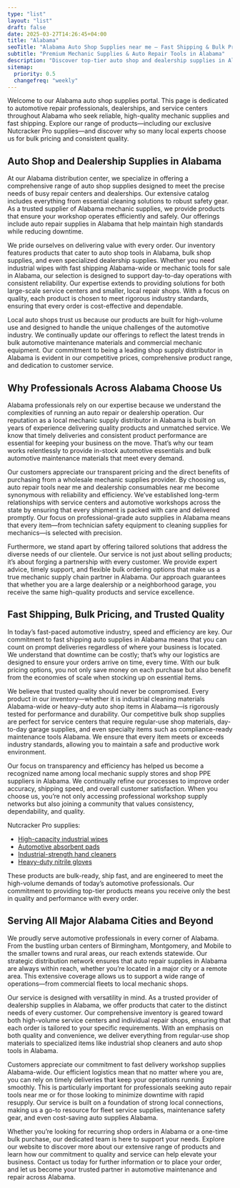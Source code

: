 ```yaml
---
type: "list"
layout: "list"
draft: false
date: 2025-03-27T14:26:45+04:00
title: "Alabama"
seoTitle: "Alabama Auto Shop Supplies near me – Fast Shipping & Bulk Pricing"
subtitle: "Premium Mechanic Supplies & Auto Repair Tools in Alabama"
description: "Discover top-tier auto shop and dealership supplies in Alabama. Benefit from bulk pricing, fast shipping, and professional-grade products for mechanics and repair centers."
sitemap:
  priority: 0.5
  changefreq: "weekly"
---
```


Welcome to our Alabama auto shop supplies portal. This page is dedicated to automotive repair professionals, dealerships, and service centers throughout Alabama who seek reliable, high-quality mechanic supplies and fast shipping. Explore our range of products—including our exclusive Nutcracker Pro supplies—and discover why so many local experts choose us for bulk pricing and consistent quality.

## Auto Shop and Dealership Supplies in Alabama

At our Alabama distribution center, we specialize in offering a comprehensive range of auto shop supplies designed to meet the precise needs of busy repair centers and dealerships. Our extensive catalog includes everything from essential cleaning solutions to robust safety gear. As a trusted supplier of Alabama mechanic supplies, we provide products that ensure your workshop operates efficiently and safely. Our offerings include auto repair supplies in Alabama that help maintain high standards while reducing downtime.

We pride ourselves on delivering value with every order. Our inventory features products that cater to auto shop tools in Alabama, bulk shop supplies, and even specialized dealership supplies. Whether you need industrial wipes with fast shipping Alabama-wide or mechanic tools for sale in Alabama, our selection is designed to support day-to-day operations with consistent reliability. Our expertise extends to providing solutions for both large-scale service centers and smaller, local repair shops. With a focus on quality, each product is chosen to meet rigorous industry standards, ensuring that every order is cost-effective and dependable.

Local auto shops trust us because our products are built for high-volume use and designed to handle the unique challenges of the automotive industry. We continually update our offerings to reflect the latest trends in bulk automotive maintenance materials and commercial mechanic equipment. Our commitment to being a leading shop supply distributor in Alabama is evident in our competitive prices, comprehensive product range, and dedication to customer service.

## Why Professionals Across Alabama Choose Us

Alabama professionals rely on our expertise because we understand the complexities of running an auto repair or dealership operation. Our reputation as a local mechanic supply distributor in Alabama is built on years of experience delivering quality products and unmatched service. We know that timely deliveries and consistent product performance are essential for keeping your business on the move. That’s why our team works relentlessly to provide in-stock automotive essentials and bulk automotive maintenance materials that meet every demand.

Our customers appreciate our transparent pricing and the direct benefits of purchasing from a wholesale mechanic supplies provider. By choosing us, auto repair tools near me and dealership consumables near me become synonymous with reliability and efficiency. We’ve established long-term relationships with service centers and automotive workshops across the state by ensuring that every shipment is packed with care and delivered promptly. Our focus on professional-grade auto supplies in Alabama means that every item—from technician safety equipment to cleaning supplies for mechanics—is selected with precision.

Furthermore, we stand apart by offering tailored solutions that address the diverse needs of our clientele. Our service is not just about selling products; it’s about forging a partnership with every customer. We provide expert advice, timely support, and flexible bulk ordering options that make us a true mechanic supply chain partner in Alabama. Our approach guarantees that whether you are a large dealership or a neighborhood garage, you receive the same high-quality products and service excellence.

## Fast Shipping, Bulk Pricing, and Trusted Quality

In today’s fast-paced automotive industry, speed and efficiency are key. Our commitment to fast shipping auto supplies in Alabama means that you can count on prompt deliveries regardless of where your business is located. We understand that downtime can be costly; that’s why our logistics are designed to ensure your orders arrive on time, every time. With our bulk pricing options, you not only save money on each purchase but also benefit from the economies of scale when stocking up on essential items.

We believe that trusted quality should never be compromised. Every product in our inventory—whether it is industrial cleaning materials Alabama-wide or heavy-duty auto shop items in Alabama—is rigorously tested for performance and durability. Our competitive bulk shop supplies are perfect for service centers that require regular-use shop materials, day-to-day garage supplies, and even specialty items such as compliance-ready maintenance tools Alabama. We ensure that every item meets or exceeds industry standards, allowing you to maintain a safe and productive work environment.

Our focus on transparency and efficiency has helped us become a recognized name among local mechanic supply stores and shop PPE suppliers in Alabama. We continually refine our processes to improve order accuracy, shipping speed, and overall customer satisfaction. When you choose us, you’re not only accessing professional workshop supply networks but also joining a community that values consistency, dependability, and quality.

Nutcracker Pro supplies:
- [High-capacity industrial wipes](/industrial-wipes-roll/)
- [Automotive absorbent pads](/industrial-absorbent-pads/)
- [Industrial-strength hand cleaners](/hand-cleaner/)
- [Heavy-duty nitrile gloves](/nitrile-gloves/)

These products are bulk-ready, ship fast, and are engineered to meet the high-volume demands of today’s automotive professionals. Our commitment to providing top-tier products means you receive only the best in quality and performance with every order.

## Serving All Major Alabama Cities and Beyond

We proudly serve automotive professionals in every corner of Alabama. From the bustling urban centers of Birmingham, Montgomery, and Mobile to the smaller towns and rural areas, our reach extends statewide. Our strategic distribution network ensures that auto repair supplies in Alabama are always within reach, whether you’re located in a major city or a remote area. This extensive coverage allows us to support a wide range of operations—from commercial fleets to local mechanic shops.

Our service is designed with versatility in mind. As a trusted provider of dealership supplies in Alabama, we offer products that cater to the distinct needs of every customer. Our comprehensive inventory is geared toward both high-volume service centers and individual repair shops, ensuring that each order is tailored to your specific requirements. With an emphasis on both quality and convenience, we deliver everything from regular-use shop materials to specialized items like industrial shop cleaners and auto shop tools in Alabama.

Customers appreciate our commitment to fast delivery workshop supplies Alabama-wide. Our efficient logistics mean that no matter where you are, you can rely on timely deliveries that keep your operations running smoothly. This is particularly important for professionals seeking auto repair tools near me or for those looking to minimize downtime with rapid resupply. Our service is built on a foundation of strong local connections, making us a go-to resource for fleet service supplies, maintenance safety gear, and even cost-saving auto supplies Alabama.

Whether you’re looking for recurring shop orders in Alabama or a one-time bulk purchase, our dedicated team is here to support your needs. Explore our website to discover more about our extensive range of products and learn how our commitment to quality and service can help elevate your business. Contact us today for further information or to place your order, and let us become your trusted partner in automotive maintenance and repair across Alabama.
